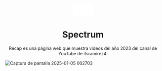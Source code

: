 <div align="center">
<img src="/astral.png" height="40px"/> 

<h1>Spectrum</h1>
<p>Recap es una página web que muestra videos del año 2023 del canal de YouTube de itsramirez4.</p>
 </div>

![Captura de pantalla 2025-01-05 002703](https://github.com/user-attachments/assets/762bfcb1-a594-45b3-827b-4812157ca3cd)
